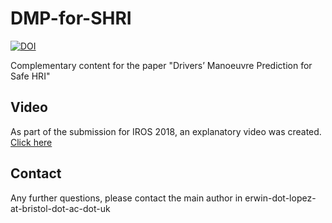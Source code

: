 # DMP-for-SHRI
[![DOI](https://zenodo.org/badge/123431540.svg)](https://zenodo.org/badge/latestdoi/123431540)

Complementary content for the paper "Drivers’ Manoeuvre Prediction for Safe HRI"

## Video
As part of the submission for IROS 2018, an explanatory video was created. [Click here](https://www.youtube.com/watch?v=Q_6VgHQwUsY)


## Contact
Any further questions, please contact the main author in erwin-dot-lopez-at-bristol-dot-ac-dot-uk
